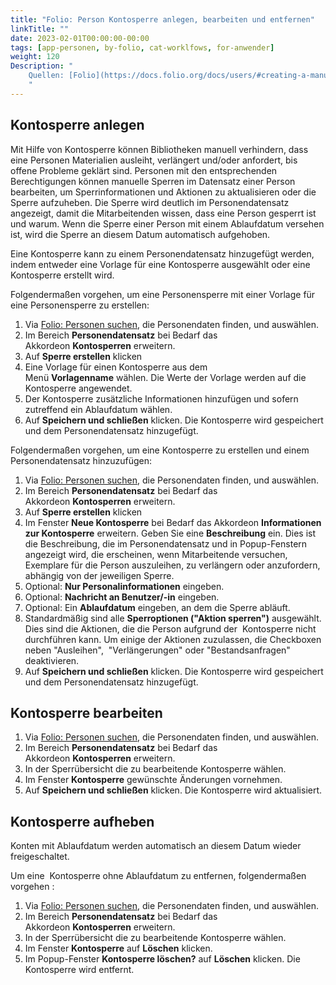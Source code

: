 ```yaml
---
title: "Folio: Person Kontosperre anlegen, bearbeiten und entfernen"
linkTitle: ""
date: 2023-02-01T00:00:00-00:00
tags: [app-personen, by-folio, cat-worklfows, for-anwender]
weight: 120
Description: "
    Quellen: [Folio](https://docs.folio.org/docs/users/#creating-a-manual-patron-block) & [GBV](https://info.gbv.de/display/FOLIOGBVEXTERN/Folio:+Person+Kontosperre+anlegen,+bearbeiten+und+entfernen)
    "
---
```


## Kontosperre anlegen

Mit Hilfe von Kontosperre können Bibliotheken manuell verhindern, dass eine Personen Materialien ausleiht, verlängert und/oder anfordert, bis offene Probleme geklärt sind. Personen mit den entsprechenden Berechtigungen können manuelle Sperren im Datensatz einer Person bearbeiten, um Sperrinformationen und Aktionen zu aktualisieren oder die Sperre aufzuheben. Die Sperre wird deutlich im Personendatensatz angezeigt, damit die Mitarbeitenden wissen, dass eine Person gesperrt ist und warum. Wenn die Sperre einer Person mit einem Ablaufdatum versehen ist, wird die Sperre an diesem Datum automatisch aufgehoben.

Eine Kontosperre kann zu einem Personendatensatz hinzugefügt werden, indem entweder eine Vorlage für eine Kontosperre ausgewählt oder eine Kontosperre erstellt wird.

Folgendermaßen vorgehen, um eine Personensperre mit einer Vorlage für eine Personensperre zu erstellen:

1.  Via [Folio: Personen suchen](https://info.gbv.de/display/FOLIOGBVEXTERN/Folio%3A+Personen+suchen), die Personendaten finden, und auswählen.
2.  Im Bereich **Personendatensatz** bei Bedarf das Akkordeon **Kontosperren** erweitern.
3.  Auf **Sperre erstellen** klicken
4.  Eine Vorlage für einen Kontosperre aus dem Menü **Vorlagenname** wählen. Die Werte der Vorlage werden auf die Kontosperre angewendet.
5.  Der Kontosperre zusätzliche Informationen hinzufügen und sofern zutreffend ein Ablaufdatum wählen.
6.  Auf **Speichern und schließen** klicken. Die Kontosperre wird gespeichert und dem Personendatensatz hinzugefügt.

Folgendermaßen vorgehen, um eine Kontosperre zu erstellen und einem Personendatensatz hinzuzufügen:

1.  Via [Folio: Personen suchen](https://info.gbv.de/display/FOLIOGBVEXTERN/Folio%3A+Personen+suchen), die Personendaten finden, und auswählen.
2.  Im Bereich **Personendatensatz** bei Bedarf das Akkordeon **Kontosperren** erweitern.
3.  Auf **Sperre erstellen** klicken
4.  Im Fenster **Neue Kontosperre** bei Bedarf das Akkordeon **Informationen zur Kontosperre** erweitern. Geben Sie eine **Beschreibung** ein. Dies ist die Beschreibung, die im Personendatensatz und in Popup-Fenstern angezeigt wird, die erscheinen, wenn Mitarbeitende versuchen, Exemplare für die Person auszuleihen, zu verlängern oder anzufordern, abhängig von der jeweiligen Sperre.
5.  Optional: **Nur Personalinformationen** eingeben.
6.  Optional: **Nachricht an Benutzer/-in** eingeben.
7.  Optional: Ein **Ablaufdatum** eingeben, an dem die Sperre abläuft.
8.  Standardmäßig sind alle **Sperroptionen ("Aktion sperren")** ausgewählt. Dies sind die Aktionen, die die Person aufgrund der  Kontosperre nicht durchführen kann. Um einige der Aktionen zuzulassen, die Checkboxen neben "Ausleihen",  "Verlängerungen" oder "Bestandsanfragen" deaktivieren.
9.  Auf **Speichern und schließen** klicken. Die Kontosperre wird gespeichert und dem Personendatensatz hinzugefügt.

## Kontosperre bearbeiten

1.  Via [Folio: Personen suchen](https://info.gbv.de/display/FOLIOGBVEXTERN/Folio%3A+Personen+suchen), die Personendaten finden, und auswählen.
2.  Im Bereich **Personendatensatz** bei Bedarf das Akkordeon **Kontosperren** erweitern.
3.  In der Sperrübersicht die zu bearbeitende Kontosperre wählen.
4.  Im Fenster **Kontosperre** gewünschte Änderungen vornehmen.
5.  Auf **Speichern und schließen** klicken. Die Kontosperre wird aktualisiert.

## Kontosperre aufheben

Konten mit Ablaufdatum werden automatisch an diesem Datum wieder freigeschaltet.

Um eine  Kontosperre ohne Ablaufdatum zu entfernen, folgendermaßen vorgehen :

1.  Via [Folio: Personen suchen](https://info.gbv.de/display/FOLIOGBVEXTERN/Folio%3A+Personen+suchen), die Personendaten finden, und auswählen.
2.  Im Bereich **Personendatensatz** bei Bedarf das Akkordeon **Kontosperren** erweitern.
3.  In der Sperrübersicht die zu bearbeitende Kontosperre wählen.
4.  Im Fenster **Kontosperre** auf **Löschen** klicken.
5.  Im Popup-Fenster **Kontosperre löschen?** auf **Löschen** klicken. Die Kontosperre wird entfernt.
